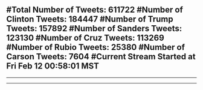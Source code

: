 #Total Number of Tweets: 611722 
#Number of Clinton Tweets: 184447
#Number of Trump Tweets: 157892
#Number of Sanders Tweets: 123130
#Number of Cruz Tweets: 113269
#Number of Rubio Tweets: 25380
#Number of Carson Tweets: 7604
#Current Stream Started at Fri Feb 12 00:58:01 MST
---
---
---
